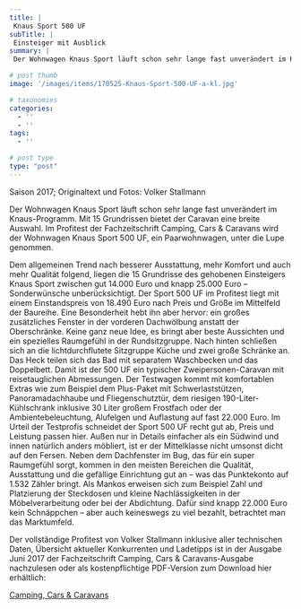 ```yaml
---
title: |
 Knaus Sport 500 UF
subTitle: |
 Einsteiger mit Ausblick
summary: |
 Der Wohnwagen Knaus Sport läuft schon sehr lange fast unverändert im Knaus-Programm. Mit 15 Grundrissen bietet der Caravan eine breite Auswahl. Im Profitest der Fachzeitschrift Camping, Cars & Caravans wird der Wohnwagen Knaus Sport 500 UF, ein Paarwohnwagen, unter die Lupe genommen. 

# post thumb
image: '/images/items/170525-Knaus-Sport-500-UF-a-kl.jpg'

# taxonomies
categories: 
  - ''
  - ''
tags:
  - ''

# post type
type: "post"
---
```


Saison 2017; Originaltext und Fotos: Volker Stallmann  

Der Wohnwagen Knaus Sport läuft schon sehr lange fast unverändert im Knaus-Programm. Mit 15 Grundrissen bietet der Caravan eine breite Auswahl. Im Profitest der Fachzeitschrift Camping, Cars & Caravans wird der Wohnwagen Knaus Sport 500 UF, ein Paarwohnwagen, unter die Lupe genommen.   

Dem allgemeinen Trend nach besserer Ausstattung, mehr Komfort und auch mehr Qualität folgend, liegen die 15 Grundrisse des gehobenen Einsteigers Knaus Sport zwischen gut 14.000 Euro und knapp 25.000 Euro – Sonderwünsche unberücksichtigt. Der Sport 500 UF im Profitest liegt mit einem Einstandspreis von 18.490 Euro nach Preis und Größe im Mittelfeld der Baureihe. Eine Besonderheit hebt ihn aber hervor: ein großes zusätzliches Fenster in der vorderen Dachwölbung anstatt der Oberschränke. Keine ganz neue Idee, es bringt aber beste Aussichten und ein spezielles Raumgefühl in der Rundsitzgruppe. Nach hinten schließen sich an die lichtdurchflutete Sitzgruppe Küche und zwei große Schränke an. Das Heck teilen sich das Bad mit separatem Waschbecken und das Doppelbett. Damit ist der 500 UF ein typischer Zweipersonen-Caravan mit reisetauglichen Abmessungen. Der Testwagen kommt mit komfortablen Extras wie zum Beispiel dem Plus-Paket mit Schwerlaststützen, Panoramadachhaube und Fliegenschutztür, dem riesigen 190-Liter-Kühlschrank inklusive 30 Liter großem Frostfach oder der Ambientebeleuchtung, Alufelgen und Auflastung auf fast 22.000 Euro. Im Urteil der Testprofis schneidet der Sport 500 UF recht gut ab, Preis und Leistung passen hier. Außen nur in Details einfacher als ein Südwind und innen natürlich anders möbliert, ist er der Mittelklasse nicht umsonst dicht auf den Fersen. Neben dem Dachfenster im Bug, das für ein super Raumgefühl sorgt, kommen in den meisten Bereichen die Qualität, Ausstattung und die gefällige Einrichtung gut an – was das Punktekonto auf 1.532 Zähler bringt. Als Mankos erweisen sich zum Beispiel Zahl und Platzierung der Steckdosen und kleine Nachlässigkeiten in der Möbelverarbeitung oder bei der Abdichtung. Dafür sind knapp 22.000 Euro kein Schnäppchen – aber auch keineswegs zu viel bezahlt, betrachtet man das Marktumfeld.  

Der vollständige Profitest von Volker Stallmann inklusive aller technischen Daten, Übersicht aktueller Konkurrenten und Ladetipps ist in der Ausgabe Juni 2017 der Fachzeitschrift Camping, Cars & Caravans-Ausgabe nachzulesen oder als kostenpflichtige PDF-Version zum Download hier erhältlich:  

[Camping, Cars & Caravans ](http://camping-cars-caravans.de)